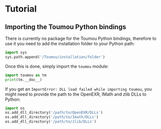 # Tutorial

## Importing the Toumou Python bindings

There is currently no package for the Toumou Python bindings, therefore to use it you need to add the installation folder to your Python path: 
```python
import sys
sys.path.append('/Toumou/installation/folder')
```

Once this is done, simply import the `toumou` module: 
```python
import toumou as tm
print(tm.__doc__)
```

If you get an `ImportError: DLL load failed while importing toumou`, you might need to provide the path to the OpenEXR, IMath and zlib DLLs to Python:
```python
import os
os.add_dll_directory('/path/to/OpenEXR/DLLs')
os.add_dll_directory('/path/to/Imath/DLLs')
os.add_dll_directory('/path/to/zlib/DLLs')
```

